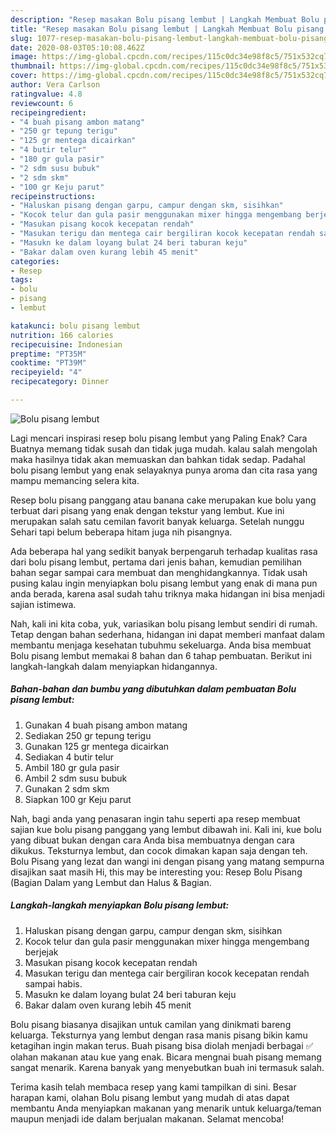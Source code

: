 ```yaml
---
description: "Resep masakan Bolu pisang lembut | Langkah Membuat Bolu pisang lembut Yang Paling Enak"
title: "Resep masakan Bolu pisang lembut | Langkah Membuat Bolu pisang lembut Yang Paling Enak"
slug: 1077-resep-masakan-bolu-pisang-lembut-langkah-membuat-bolu-pisang-lembut-yang-paling-enak
date: 2020-08-03T05:10:08.462Z
image: https://img-global.cpcdn.com/recipes/115c0dc34e98f8c5/751x532cq70/bolu-pisang-lembut-foto-resep-utama.jpg
thumbnail: https://img-global.cpcdn.com/recipes/115c0dc34e98f8c5/751x532cq70/bolu-pisang-lembut-foto-resep-utama.jpg
cover: https://img-global.cpcdn.com/recipes/115c0dc34e98f8c5/751x532cq70/bolu-pisang-lembut-foto-resep-utama.jpg
author: Vera Carlson
ratingvalue: 4.8
reviewcount: 6
recipeingredient:
- "4 buah pisang ambon matang"
- "250 gr tepung terigu"
- "125 gr mentega dicairkan"
- "4 butir telur"
- "180 gr gula pasir"
- "2 sdm susu bubuk"
- "2 sdm skm"
- "100 gr Keju parut"
recipeinstructions:
- "Haluskan pisang dengan garpu, campur dengan skm, sisihkan"
- "Kocok telur dan gula pasir menggunakan mixer hingga mengembang berjejak"
- "Masukan pisang kocok kecepatan rendah"
- "Masukan terigu dan mentega cair bergiliran kocok kecepatan rendah sampai habis."
- "Masukn ke dalam loyang bulat 24 beri taburan keju"
- "Bakar dalam oven kurang lebih 45 menit"
categories:
- Resep
tags:
- bolu
- pisang
- lembut

katakunci: bolu pisang lembut 
nutrition: 166 calories
recipecuisine: Indonesian
preptime: "PT35M"
cooktime: "PT39M"
recipeyield: "4"
recipecategory: Dinner

---
```



![Bolu pisang lembut](https://img-global.cpcdn.com/recipes/115c0dc34e98f8c5/751x532cq70/bolu-pisang-lembut-foto-resep-utama.jpg)

Lagi mencari inspirasi resep bolu pisang lembut yang Paling Enak? Cara Buatnya memang tidak susah dan tidak juga mudah. kalau salah mengolah maka hasilnya tidak akan memuaskan dan bahkan tidak sedap. Padahal bolu pisang lembut yang enak selayaknya punya aroma dan cita rasa yang mampu memancing selera kita.

Resep bolu pisang panggang atau banana cake merupakan kue bolu yang terbuat dari pisang yang enak dengan tekstur yang lembut. Kue ini merupakan salah satu cemilan favorit banyak keluarga. Setelah nunggu Sehari tapi belum beberapa hitam juga nih pisangnya.

Ada beberapa hal yang sedikit banyak berpengaruh terhadap kualitas rasa dari bolu pisang lembut, pertama dari jenis bahan, kemudian pemilihan bahan segar sampai cara membuat dan menghidangkannya. Tidak usah pusing kalau ingin menyiapkan bolu pisang lembut yang enak di mana pun anda berada, karena asal sudah tahu triknya maka hidangan ini bisa menjadi sajian istimewa.


Nah, kali ini kita coba, yuk, variasikan bolu pisang lembut sendiri di rumah. Tetap dengan bahan sederhana, hidangan ini dapat memberi manfaat dalam membantu menjaga kesehatan tubuhmu sekeluarga. Anda bisa membuat Bolu pisang lembut memakai 8 bahan dan 6 tahap pembuatan. Berikut ini langkah-langkah dalam menyiapkan hidangannya.

<!--inarticleads1-->

##### Bahan-bahan dan bumbu yang dibutuhkan dalam pembuatan Bolu pisang lembut:

1. Gunakan 4 buah pisang ambon matang
1. Sediakan 250 gr tepung terigu
1. Gunakan 125 gr mentega dicairkan
1. Sediakan 4 butir telur
1. Ambil 180 gr gula pasir
1. Ambil 2 sdm susu bubuk
1. Gunakan 2 sdm skm
1. Siapkan 100 gr Keju parut


Nah, bagi anda yang penasaran ingin tahu seperti apa resep membuat sajian kue bolu pisang panggang yang lembut dibawah ini. Kali ini, kue bolu yang dibuat bukan dengan cara Anda bisa membuatnya dengan cara dikukus. Teksturnya lembut, dan cocok dimakan kapan saja dengan teh. Bolu Pisang yang lezat dan wangi ini dengan pisang yang matang sempurna disajikan saat masih Hi, this may be interesting you: Resep Bolu Pisang (Bagian Dalam yang Lembut dan Halus &amp; Bagian. 

<!--inarticleads2-->

##### Langkah-langkah menyiapkan Bolu pisang lembut:

1. Haluskan pisang dengan garpu, campur dengan skm, sisihkan
1. Kocok telur dan gula pasir menggunakan mixer hingga mengembang berjejak
1. Masukan pisang kocok kecepatan rendah
1. Masukan terigu dan mentega cair bergiliran kocok kecepatan rendah sampai habis.
1. Masukn ke dalam loyang bulat 24 beri taburan keju
1. Bakar dalam oven kurang lebih 45 menit


Bolu pisang biasanya disajikan untuk camilan yang dinikmati bareng keluarga. Teksturnya yang lembut dengan rasa manis pisang bikin kamu ketagihan ingin makan terus. Buah pisang bisa diolah menjadi berbagai ✅ olahan makanan atau kue yang enak. Bicara mengnai buah pisang memang sangat menarik. Karena banyak yang menyebutkan buah ini termasuk salah. 

Terima kasih telah membaca resep yang kami tampilkan di sini. Besar harapan kami, olahan Bolu pisang lembut yang mudah di atas dapat membantu Anda menyiapkan makanan yang menarik untuk keluarga/teman maupun menjadi ide dalam berjualan makanan. Selamat mencoba!
